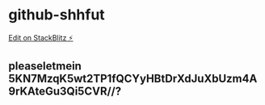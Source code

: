 # github-shhfut

[Edit on StackBlitz ⚡️](https://stackblitz.com/edit/github-shhfut)

## pleaseletmein 5KN7MzqK5wt2TP1fQCYyHBtDrXdJuXbUzm4A9rKAteGu3Qi5CVR//?